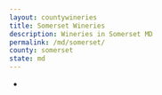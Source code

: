 ```yaml
---
layout: countywineries
title: Somerset Wineries
description: Wineries in Somerset MD
permalink: /md/somerset/
county: somerset
state: md
---
```

-
